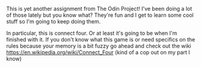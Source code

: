 This is yet another assignment from The Odin Project! I've been doing a lot of those lately but you know what? They're fun and I get to learn some cool stuff so I'm going to keep doing them.

In particular, this is connect four. Or at least it's going to be when I'm finished with it. If you don't know what this game is or need specifics on the rules because your memory is a bit fuzzy go ahead and check out the wiki https://en.wikipedia.org/wiki/Connect_Four (kind of a cop out on my part I know)